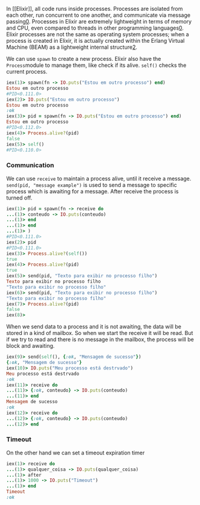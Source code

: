 In [[Elixir]], all code runs inside processes. Processes are isolated from each other, run concurrent to one another, and communicate via message passing[0](https://elixir-lang.org/getting-started/processes.html). Processes in Elixir are extremely lightweight in terms of memory and CPU, even compared to threads in other programming languages[0](https://elixir-lang.org/getting-started/processes.html). Elixir processes are not the same as operating system processes; when a process is created in Elixir, it is actually created within the Erlang Virtual Machine (BEAM) as a lightweight internal structure[2](https://cratecode.com/info/elixir-processes-message-passing).

We can use `spawn` to create a new process. Elixir also have the `Process`module to manage them, like check if its alive. `self()` checks the current process.
```rb
iex(1)> spawn(fn -> IO.puts("Estou em outro processo") end)
Estou em outro processo
#PID<0.111.0>
iex(2)> IO.puts("Estou em outro processo")
Estou em outro processo
:ok
iex(3)> pid = spawn(fn -> IO.puts("Estou em outro processo") end)
Estou em outro processo
#PID<0.112.0>
iex(4)> Process.alive?(pid)
false
iex(5)> self()
#PID<0.110.0>
```

### Communication

We can use `receive` to maintain a process alive, until it receive a message. `send(pid, "message example")` is used to send a message to specific process which is awaiting for a message. After receive the process is turned off.
```rb
iex(1)> pid = spawn(fn -> receive do 
...(1)> conteudo -> IO.puts(conteudo)
...(1)> end
...(1)> end
...(1)> )
#PID<0.111.0>
iex(2)> pid
#PID<0.111.0>
iex(3)> Process.alive?(self())
true
iex(4)> Process.alive?(pid)   
true
iex(5)> send(pid, "Texto para exibir no processo filho")
Texto para exibir no processo filho
"Texto para exibir no processo filho"
iex(6)> send(pid, "Texto para exibir no processo filho")
"Texto para exibir no processo filho"
iex(7)> Process.alive?(pid)
false
iex(8)>
```

When we send data to a process and it is not awaiting, the data will be stored in a kind of mailbox. So when we start the receive it will be read. But if we try to read and there is no message in the mailbox, the process will be block and awaiting.
```rb
iex(9)> send(self(), {:ok, "Mensagem de sucesso"})          
{:ok, "Mensagem de sucesso"}
iex(10)> IO.puts("Meu processo está destrvado")
Meu processo está destrvado
:ok
iex(11)> receive do
...(11)> {:ok, conteudo} -> IO.puts(conteudo)
...(11)> end
Mensagem de sucesso
:ok
iex(12)> receive do
...(12)> {:ok, conteudo} -> IO.puts(conteudo)
...(12)> end
```

### Timeout
On the other hand we can set a timeout expiration timer
```rb
iex(1)> receive do
...(1)> qualquer_coisa -> IO.puts(qualquer_coisa)
...(1)> after
...(1)> 1000 -> IO.puts("Timeout") 
...(1)> end
Timeout
:ok
```
